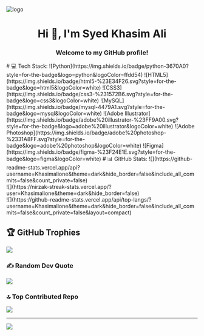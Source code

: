 ![logo](https://img.freepik.com/premium-photo/anonymous-hacker-with-computer-code-binary-interface_1134-21378.jpg?w=1380)

<h1 align="center">Hi 👋, I'm Syed Khasim Ali</h1>
<h3 align="center">Welcome to my GitHub profile! </h3>
# 💻 Tech Stack:
![Python](https://img.shields.io/badge/python-3670A0?style=for-the-badge&logo=python&logoColor=ffdd54) ![HTML5](https://img.shields.io/badge/html5-%23E34F26.svg?style=for-the-badge&logo=html5&logoColor=white) ![CSS3](https://img.shields.io/badge/css3-%231572B6.svg?style=for-the-badge&logo=css3&logoColor=white) ![MySQL](https://img.shields.io/badge/mysql-4479A1.svg?style=for-the-badge&logo=mysql&logoColor=white) ![Adobe Illustrator](https://img.shields.io/badge/adobe%20illustrator-%23FF9A00.svg?style=for-the-badge&logo=adobe%20illustrator&logoColor=white) ![Adobe Photoshop](https://img.shields.io/badge/adobe%20photoshop-%2331A8FF.svg?style=for-the-badge&logo=adobe%20photoshop&logoColor=white) ![Figma](https://img.shields.io/badge/figma-%23F24E1E.svg?style=for-the-badge&logo=figma&logoColor=white)
# 📊 GitHub Stats:
![](https://github-readme-stats.vercel.app/api?username=Khasimalione&theme=dark&hide_border=false&include_all_commits=false&count_private=false)<br/>
![](https://nirzak-streak-stats.vercel.app/?user=Khasimalione&theme=dark&hide_border=false)<br/>
![](https://github-readme-stats.vercel.app/api/top-langs/?username=Khasimalione&theme=dark&hide_border=false&include_all_commits=false&count_private=false&layout=compact)

## 🏆 GitHub Trophies
![](https://github-profile-trophy.vercel.app/?username=Khasimalione&theme=radical&no-frame=false&no-bg=true&margin-w=4)

### ✍️ Random Dev Quote
![](https://quotes-github-readme.vercel.app/api?type=horizontal&theme=radical)

### 🔝 Top Contributed Repo
![](https://github-contributor-stats.vercel.app/api?username=Khasimalione&limit=5&theme=dark&combine_all_yearly_contributions=true)

---
[![](https://visitcount.itsvg.in/api?id=Khasimalione&icon=0&color=0)](https://visitcount.itsvg.in)

<!-- Proudly created with GPRM ( https://gprm.itsvg.in ) -->
